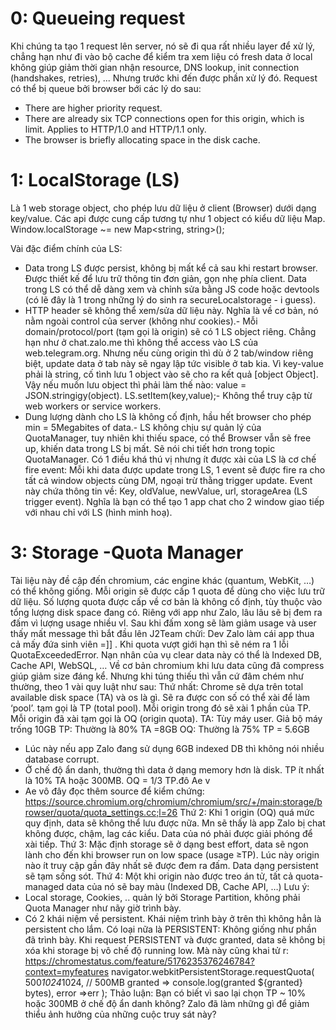 # 0: Queueing request
Khi chúng ta tạo 1 request lên server, nó sẽ đi qua rất nhiều layer để xử lý, chẳng hạn như đi vào bộ cache để kiểm tra xem liệu có fresh data ở local không giúp giảm thời gian nhận resource, DNS lookup, init connection (handshakes, retries), ... Nhưng trước khi đến được phần xử lý đó. Request có thể bị queue bởi browser bới các lý do sau:

- There are higher priority request.
- There are already six TCP connections open for this origin, which is limit. Applies to HTTP/1.0 and HTTP/1.1 only.
- The browser is briefly allocating space in the disk cache.


# 1: LocalStorage (LS)
Là 1 web storage object, cho phép lưu dữ liệu ở client (Browser) dưới dạng key/value. Các api được cung cấp tương tự như 1 object có kiểu dữ liệu Map.
Window.localStorage ~= new Map<string, string>();

Vài đặc điểm chính của LS:
- Data trong LS được persist, không bị mất kể cả sau khi restart browser.
Được thiết kế để lưu trữ thông tin đơn giản, gọn nhẹ phía client. Data trong LS có thể dễ dàng xem và chỉnh sửa bằng JS code hoặc devtools (có lẽ đây là 1 trong những lý do sinh ra secureLocalstorage - i guess).
- HTTP header sẽ không thể xem/sửa dữ liệu này. Nghĩa là về cơ bản, nó nằm ngoài control của server (không như cookies).- Mỗi domain/protocol/port (tạm gọi là origin) sẽ có 1 LS object riêng. Chẳng hạn như ở chat.zalo.me thì không thể access vào LS của web.telegram.org. Nhưng nếu cùng origin thì dù ở 2 tab/window riêng biệt, update data ở tab này sẽ ngay lập tức visible ở tab kia.
Vì key-value phải là string, cố tình lưu 1 object vào sẽ cho ra kết quả [object Object]. Vậy nếu muốn lưu object thì phải làm thế nào: value = JSON.stringigy(object). LS.setItem(key,value);- Không thể truy cập từ web workers or service workers.
- Dung lượng dành cho LS là không cố định, hầu hết browser cho phép min = 5Megabites of data.- LS không chịu sự quản lý của QuotaManager, tuy nhiên khi thiếu space, có thể Browser vẫn sẽ free up, khiến data trong LS bị mất. Sẽ nói chi tiết hơn trong topic QuotaManager.
Có 1 điều khá thú vị nhưng ít được xài của LS là cơ chế fire event:
Mỗi khi data được update trong LS, 1 event sẽ được fire ra cho tất cả window objects cùng DM, ngoại trừ thằng trigger update.
Event này chứa thông tin về: Key, oldValue, newValue, url, storageArea (LS trigger event). Nghĩa là bạn có thể tạo 1 app chat cho 2 window giao tiếp với nhau chỉ với LS (hình minh hoạ).

# 3: Storage -Quota Manager
Tài liệu này đề cập đến chromium, các engine khác (quantum, WebKit, …) có thể không giống.
Mỗi origin sẽ được cấp 1 quota để dùng cho việc lưu trữ dữ liệu. Số lượng quota được cấp về cơ bản là không cố định, tùy thuộc vào tổng lượng disk space đang có. Riêng với app như Zalo, lâu lâu sẽ bị đem ra đấm vì lượng usage nhiều vl. Sau khi đấm xong sẽ làm giảm usage và user thấy mất message thì bắt đầu lên J2Team chửi: Dev Zalo làm cái app thua cả mấy đứa sinh viên =]] . Khi quota vượt giới hạn thì sẽ ném ra 1 lỗi QuotaExceededError. Nạn nhân của vụ clear data này có thể là Indexed DB, Cache API, WebSQL, …
Về cơ bản chromium khi lưu data cũng đã compress giúp giảm size đáng kể. Nhưng khi túng thiếu thì vẫn cứ đâm chém như thường, theo 1 vài quy luật như sau:
Thứ nhất: Chrome sẽ dựa trên total available disk space (TA) và os là gì. Sẽ ra được con số có thể xài để làm ‘pool’. tạm gọi là TP (total pool). Mỗi origin trong đó sẽ xài 1 phần của TP. Mỗi origin đã xài tạm gọi là OQ (origin quota).
TA: Tùy máy user. Giả bộ máy trống 10GB
TP: Thường là 80% TA =8GB
OQ: Thường là 75% TP = 5.6GB
- Lúc này nếu app Zalo đang sử dụng 6GB indexed DB thì không nói nhiều database corrupt.
- Ở chế độ ẩn danh, thường thì data ở dạng memory hơn là disk. TP ít nhất là 10% TA hoặc 300MB. OQ = 1/3 TP.đô Ae v
- Ae vô đây đọc thêm source để kiểm chứng: https://source.chromium.org/chromium/chromium/src/+/main:storage/browser/quota/quota_settings.cc;l=26
Thứ 2:  Khi 1 origin (OQ) quá mức quy định, data sẽ không thể lưu được nữa. Mn sẽ thấy là app Zalo bị chat không được, chậm, lag các kiểu. Data của nó phải được giải phóng để xài tiếp.
Thứ 3: Mặc định storage sẽ ở dạng best effort, data sẽ ngon lành cho đến khi browser run on low space (usage ≥TP). Lúc này origin nào ít truy cập gần đây nhất sẽ được đem ra đấm. Data dạng persistent sẽ tạm sống sót.
Thứ 4: Một khi origin nào được treo án tử, tất cả quota-managed data của nó sẽ bay màu (Indexed DB, Cache API, …)
Lưu ý:
- Local storage, Cookies, .. quản lý bởi Storage Partition, không phải Quota Manager như nãy giờ trình bày.
- Có 2 khái niệm về persistent. Khái niệm trình bày ở trên thì không hẳn là persistent cho lắm. Có loại nữa là PERSISTENT: Không giống như phần đã trình bày. Khi request PERSISTENT và được granted, data sẽ không bị xóa khi storage bị vô chế độ running low. Mà này cũng khai tử r: https://chromestatus.com/feature/5176235376246784?context=myfeatures
navigator.webkitPersistentStorage.requestQuota(
500*1024*1024, // 500MB
granted => console.log(granted ${granted} bytes),
error =>err
);
Thảo luận:
Bạn có biết vì sao lại chọn TP ~ 10% hoặc 300MB ở chế độ ẩn danh không?
Zalo đã làm những gì để giảm thiểu ảnh hưởng của những cuộc truy sát này?